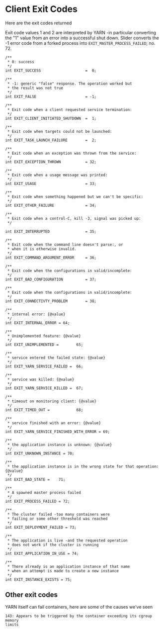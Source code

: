 <!---
   Licensed to the Apache Software Foundation (ASF) under one or more
   contributor license agreements.  See the NOTICE file distributed with
   this work for additional information regarding copyright ownership.
   The ASF licenses this file to You under the Apache License, Version 2.0
   (the "License"); you may not use this file except in compliance with
   the License.  You may obtain a copy of the License at

       http://www.apache.org/licenses/LICENSE-2.0

   Unless required by applicable law or agreed to in writing, software
   distributed under the License is distributed on an "AS IS" BASIS,
   WITHOUT WARRANTIES OR CONDITIONS OF ANY KIND, either express or implied.
   See the License for the specific language governing permissions and
   limitations under the License.
-->

# Client Exit Codes

Here are the exit codes returned 

Exit code values 1 and 2 are interpreted by YARN -in particular converting the
"1" value from an error into a successful shut down. Slider
converts the -1 error code from a forked process into `EXIT_MASTER_PROCESS_FAILED`;
no. 72.


    /**
     * 0: success
     */
    int EXIT_SUCCESS                    =  0;
    
    /**
     * -1: generic "false" response. The operation worked but
     * the result was not true
     */
    int EXIT_FALSE                      = -1;
    
    /**
     * Exit code when a client requested service termination:
     */
    int EXIT_CLIENT_INITIATED_SHUTDOWN  =  1;
    
    /**
     * Exit code when targets could not be launched:
     */
    int EXIT_TASK_LAUNCH_FAILURE        =  2;
    
    /**
     * Exit code when an exception was thrown from the service:
     */
    int EXIT_EXCEPTION_THROWN           = 32;
    
    /**
     * Exit code when a usage message was printed:
     */
    int EXIT_USAGE                      = 33;
    
    /**
     * Exit code when something happened but we can't be specific:
     */
    int EXIT_OTHER_FAILURE              = 34;
    
    /**
     * Exit code when a control-C, kill -3, signal was picked up:
     */
                                  
    int EXIT_INTERRUPTED                = 35;
    
    /**
     * Exit code when the command line doesn't parse:, or
     * when it is otherwise invalid.
     */
    int EXIT_COMMAND_ARGUMENT_ERROR     = 36;
    
    /**
     * Exit code when the configurations in valid/incomplete:
     */
    int EXIT_BAD_CONFIGURATION          = 37;
    
    /**
     * Exit code when the configurations in valid/incomplete:
     */
    int EXIT_CONNECTIVTY_PROBLEM        = 38;
    
    /**
     * internal error: {@value}
     */
    int EXIT_INTERNAL_ERROR = 64;
    
    /**
     * Unimplemented feature: {@value}
     */
    int EXIT_UNIMPLEMENTED =        65;
  
    /**
     * service entered the failed state: {@value}
     */
    int EXIT_YARN_SERVICE_FAILED =  66;
  
    /**
     * service was killed: {@value}
     */
    int EXIT_YARN_SERVICE_KILLED =  67;
  
    /**
     * timeout on monitoring client: {@value}
     */
    int EXIT_TIMED_OUT =            68;
  
    /**
     * service finished with an error: {@value}
     */
    int EXIT_YARN_SERVICE_FINISHED_WITH_ERROR = 69;
  
    /**
     * the application instance is unknown: {@value}
     */
    int EXIT_UNKNOWN_INSTANCE = 70;
  
    /**
     * the application instance is in the wrong state for that operation: {@value}
     */
    int EXIT_BAD_STATE =    71;
  
    /**
     * A spawned master process failed 
     */
    int EXIT_PROCESS_FAILED = 72;
  
    /**
     * The cluster failed -too many containers were
     * failing or some other threshold was reached
     */
    int EXIT_DEPLOYMENT_FAILED = 73;
  
    /**
     * The application is live -and the requested operation
     * does not work if the cluster is running
     */
    int EXIT_APPLICATION_IN_USE = 74;
  
    /**
     * There already is an application instance of that name
     * when an attempt is made to create a new instance
     */
    int EXIT_INSTANCE_EXISTS = 75;

## Other exit codes

YARN itself can fail containers, here are some of the causes we've seen


    143: Appears to be triggered by the container exceeding its cgroup memory
    limits
 
